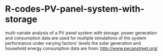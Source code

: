 # R-codes-PV-panel-system-with-storage

multi-variate analysis of a PV panel system with storage. 
power generation and consumption data are used for multiple simulations of the system performance under varying factors' levels
the solar generation and household energy consumption data are from: http://www.pecanstreet.org/
